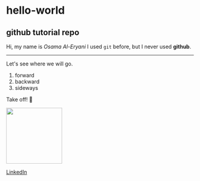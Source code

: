 # hello-world

## github tutorial repo

Hi, my name is *Osama Al-Eryani*
I used `git` before, but I never used **github**.

---

Let's see where we will go.
1. forward
2. backward
3. sideways

Take off! 🚀

<img src="https://media.licdn.com/dms/image/C4D03AQEAedD_VLWxtw/profile-displayphoto-shrink_800_800/0/1619589372650?e=2147483647&v=beta&t=VeEtj73vL5D2D2WoSlG_KUykthcjChK5GigR4gG02SY" width="150" heigh="150">

[LinkedIn](https://www.linkedin.com/in/oeryani)
